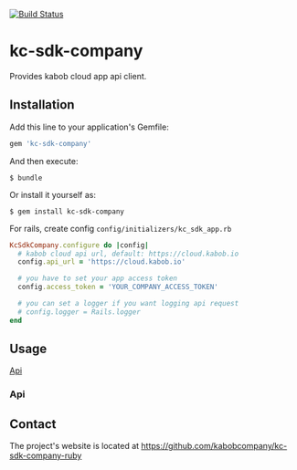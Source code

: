 [![Build Status](https://ci.kabob.io/api/badges/kabobcompany/kc-sdk-company-ruby/status.svg)](https://ci.kabob.io/kabobcompany/kc-sdk-company-ruby)
# kc-sdk-company
Provides kabob cloud app api client.

## Installation

Add this line to your application's Gemfile:

```ruby
gem 'kc-sdk-company'
```

And then execute:

    $ bundle

Or install it yourself as:

    $ gem install kc-sdk-company

For rails, create config `config/initializers/kc_sdk_app.rb`

```ruby
KcSdkCompany.configure do |config|
  # kabob cloud api url, default: https://cloud.kabob.io
  config.api_url = 'https://cloud.kabob.io'

  # you have to set your app access token
  config.access_token = 'YOUR_COMPANY_ACCESS_TOKEN'

  # you can set a logger if you want logging api request
  # config.logger = Rails.logger
end

```

## Usage

[Api](#api)

### Api

## Contact
The project's website is located at https://github.com/kabobcompany/kc-sdk-company-ruby
